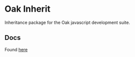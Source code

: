 Oak Inherit
===========

Inheritance package for the Oak javascript development suite. 

Docs
----
Found [here](http://maxfolley.gitbooks.io/oak-docs/content/using_oak/oak_canvas.html)
